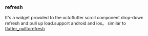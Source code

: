 ### refresh

It's a widget provided to the octoflutter scroll component drop-down refresh and pull up load.support android and ios。
similar to [flutter_pulltorefresh](https://pub.dev/packages/pull_to_refresh)